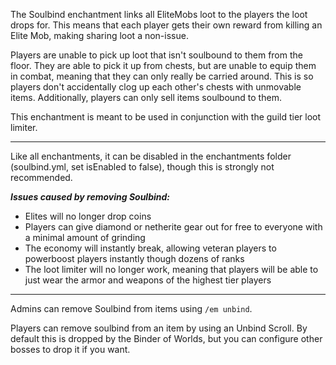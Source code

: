 The Soulbind enchantment links all EliteMobs loot to the players the loot drops for. This means that each player gets their own reward from killing an Elite Mob, making sharing loot a non-issue.

Players are unable to pick up loot that isn't soulbound to them from the floor. They are able to pick it up from chests, but are unable to equip them in combat, meaning that they can only really be carried around. This is so players don't accidentally clog up each other's chests with unmovable items. Additionally, players can only sell items soulbound to them.

This enchantment is meant to be used in conjunction with the guild tier loot limiter.


***

Like all enchantments, it can be disabled in the enchantments folder (soulbind.yml, set isEnabled to false), though this is strongly not recommended.

***Issues caused by removing Soulbind:***
- Elites will no longer drop coins
- Players can give diamond or netherite gear out for free to everyone with a minimal amount of grinding
- The economy will instantly break, allowing veteran players to powerboost players instantly though dozens of ranks
- The loot limiter will no longer work, meaning that players will be able to just wear the armor and weapons of the highest tier players

***

Admins can remove Soulbind from items using `/em unbind`.

Players can remove soulbind from an item by using an Unbind Scroll. By default this is dropped by the Binder of Worlds, but you can configure other bosses to drop it if you want.